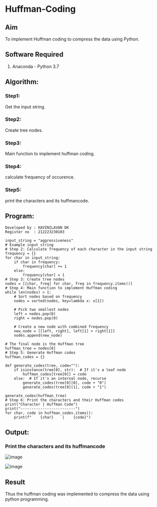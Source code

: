 # Huffman-Coding
## Aim
To implement Huffman coding to compress the data using Python.

## Software Required
1. Anaconda - Python 3.7

## Algorithm:
### Step1:
Get the input string.

### Step2:
Create tree nodes.

### Step3:
Main function to implement huffman coding.

### Step4:
calculate frequency of occurence.

### Step5:
print the characters and its huffmancode.

 
## Program:
```
Developed by : KAVINILAVAN DK
Register no  : 212223230103
```
```
input_string = "aggressiveness"
# Example input string
# Step 2: Calculate frequency of each character in the input string
frequency = {}
for char in input_string:
    if char in frequency:
        frequency[char] += 1
    else:
        frequency[char] = 1
# Step 3: Create tree nodes
nodes = [[char, freq] for char, freq in frequency.items()]
# Step 4: Main function to implement Huffman coding
while len(nodes) > 1:
    # Sort nodes based on frequency
    nodes = sorted(nodes, key=lambda x: x[1])

    # Pick two smallest nodes
    left = nodes.pop(0)
    right = nodes.pop(0)

    # Create a new node with combined frequency
    new_node = [[left, right], left[1] + right[1]]
    nodes.append(new_node)

# The final node is the Huffman tree
huffman_tree = nodes[0]
# Step 5: Generate Huffman codes
huffman_codes = {}

def generate_codes(tree, code=""):
    if isinstance(tree[0], str):  # If it's a leaf node
        huffman_codes[tree[0]] = code
    else:  # If it's an internal node, recurse
        generate_codes(tree[0][0], code + "0")
        generate_codes(tree[0][1], code + "1")

generate_codes(huffman_tree)
# Step 6: Print the characters and their Huffman codes
print("Character | Huffman Code")
print("-------------------------")
for char, code in huffman_codes.items():
    print(f"    {char}    |    {code}")

```
## Output:
### Print the characters and its huffmancode
![image](https://github.com/user-attachments/assets/4c7de190-f51d-4255-ba16-55e71752d648)

![image](https://github.com/user-attachments/assets/2a5d9c03-82b5-4769-8816-15ca66622341)

## Result
Thus the huffman coding was implemented to compress the data using python programming.
